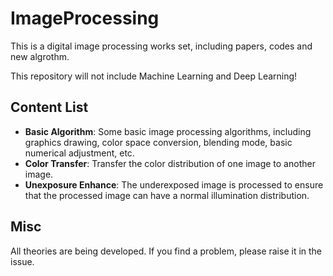 # ImageProcessing
 
This is a digital image processing works set, including papers, codes and new algrothm.

This repository will not include Machine Learning and Deep Learning!

## Content List

- **Basic Algorithm**: Some basic image processing algorithms, including graphics drawing, color space conversion, blending mode, basic numerical adjustment, etc.
- **Color Transfer**: Transfer the color distribution of one image to another image.
- **Unexposure Enhance**: The underexposed image is processed to ensure that the processed image can have a normal illumination distribution.

## Misc

All theories are being developed. If you find a problem, please raise it in the issue.